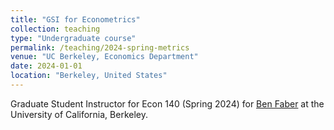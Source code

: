 ```yaml
---
title: "GSI for Econometrics"
collection: teaching
type: "Undergraduate course"
permalink: /teaching/2024-spring-metrics
venue: "UC Berkeley, Economics Department"
date: 2024-01-01
location: "Berkeley, United States"
---
```


Graduate Student Instructor for Econ 140 (Spring 2024) for [Ben Faber](https://eml.berkeley.edu/~faberb/) at the University of California, Berkeley. 
